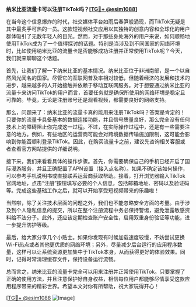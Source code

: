 **纳米比亚流量卡可以注册TikTok吗？[[TG💪+ @esim1088](https://t.me/s/esim1088)]**

在当今这个信息爆炸的时代，社交媒体平台如雨后春笋般涌现，而TikTok无疑是其中最炙手可热的一员。这款短视频社交应用以其独特的创意内容和全球化的用户群体吸引了无数年轻人的目光。然而，对于那些身处海外的用户来说，如何顺畅地使用TikTok成为了一个值得探讨的话题。特别是当涉及到不同国家的网络环境时，比如使用纳米比亚的流量卡是否能够成功注册并正常使用TikTok呢？今天，我们就来聊聊这个话题。

首先，让我们了解一下纳米比亚的基本情况。纳米比亚位于非洲南部，是一个以自然风光闻名的国家。尽管它的互联网普及率相对较低，但随着经济的发展和技术的进步，越来越多的人开始接触并依赖于移动互联网服务。对于想要通过纳米比亚的流量卡来访问TikTok的用户而言，首要任务就是确保所使用的网络环境是稳定且可靠的。毕竟，无论是注册账号还是观看视频，都需要良好的网络支持。

那么，问题来了：纳米比亚的流量卡真的能用来注册TikTok吗？答案是肯定的！只要你的流量卡具备基本的数据连接功能，并且信号质量良好，那么完全没有任何技术上的障碍阻止你完成这一过程。不过，在实际操作过程中，还是有一些需要注意的地方。例如，有些地区的运营商可能会对跨境数据传输施加限制，这可能会影响到你能否顺利登录TikTok。因此，在购买流量卡之前，建议先咨询相关客服或者查看官方网站提供的详细说明。

接下来，我们来看看具体的操作步骤。首先，你需要确保自己的手机已经开启了国际漫游服务，并且正确配置了APN设置（接入点名称）。如果不确定该如何操作，可以参考手机说明书或直接联系运营商获取帮助。接着，打开浏览器输入TikTok官网地址，点击“注册”按钮填写必要的个人信息，包括邮箱地址、密码以及验证码等。完成这些基础工作之后，就可以开始享受短视频带来的乐趣啦！

当然啦，除了关注技术层面的问题之外，我们也不能忽略安全方面的考量。由于涉及到个人隐私信息的提交，所以在整个注册流程中务必保持警惕，避免泄露敏感资料给不法分子。此外，还应该定期检查账户安全性，启用双重身份验证等功能，进一步提升防护等级。

最后，给大家分享几个小贴士。如果你发现有时候加载速度较慢，不妨尝试更换Wi-Fi热点或者其他更优质的网络环境；另外，尽量减少后台运行的应用程序数量，这样可以让系统资源更加集中于TikTok本身，从而获得更好的体验效果。同时，记得时常清理缓存文件，保持设备运行流畅。

总而言之，纳米比亚的流量卡完全可以用来注册并正常使用TikTok。只要掌握了正确的使用方法，并且注意保护好自身权益，相信每位用户都能够尽情享受这款应用程序带来的精彩世界。希望本文对你有所帮助，祝大家玩得开心！

[[TG💪+ @esim1088](https://t.me/s/esim1088) ![Image](https://i.postimg.cc/4NQfJmqS/Snipaste-2025-05-13-00-14-12.png)]